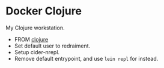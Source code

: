 Docker Clojure
====

My Clojure workstation.

* FROM [clojure](https://hub.docker.com/_/clojure)
* Set default user to redraiment.
* Setup cider-nrepl.
* Remove default entrypoint, and use `lein repl` for instead.
